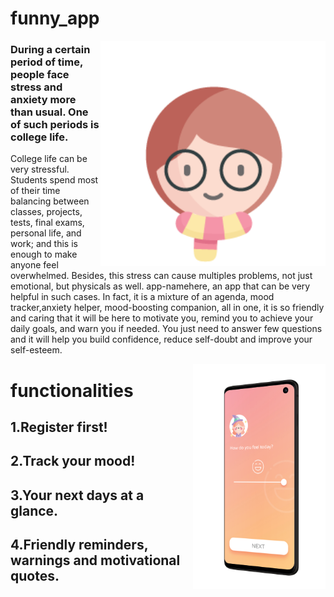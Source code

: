 # funny_app

<img align="right" src="https://github.com/looklok/HackIn/blob/master/imaages/unimate.png" height="360">

### During a certain period of time, people face stress and anxiety more than usual. One of such periods is college life. 
College life can be very stressful. Students spend most of their time balancing between classes, projects, tests, final exams, personal life, and work; and this is enough to make anyone feel overwhelmed. Besides, this stress can cause multiples problems, not just emotional, but physicals as well.
app-namehere, an app that can be very helpful in such cases. In fact, it is a mixture of an agenda, mood tracker,anxiety helper, mood-boosting companion, all in one, it is so friendly and caring that it will be here to motivate you, remind you to achieve your daily goals, and warn you if needed. You just need to answer few questions and it will help you build confidence, reduce self-doubt and improve your self-esteem.


<img align="right" src="https://github.com/looklok/HackIn/blob/master/imaages/Samsung%20Galaxy%20S10%20HackIN.png" height="360">

# functionalities


## 1.Register first!



## 2.Track your mood!


## 3.Your next days at a glance.


## 4.Friendly reminders, warnings and motivational quotes.
